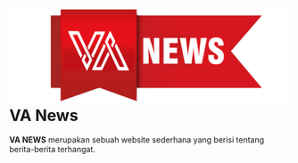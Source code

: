 # ![alt text](https://github.com/patriotkusuma/vapict/blob/master/Image/VAfix1.png "Logo Title Text 1") VA News

**VA NEWS** merupakan sebuah website sederhana yang berisi tentang berita-berita terhangat.
